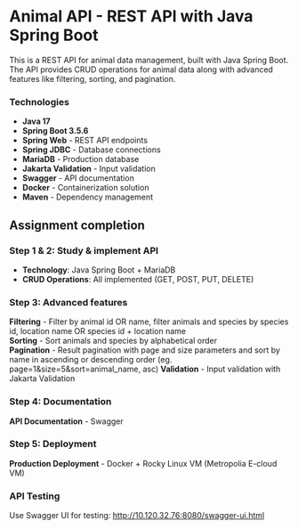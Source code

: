 # Animal API - REST API with Java Spring Boot

This is a REST API for animal data management, built with Java Spring Boot. The API provides CRUD operations for animal data along with advanced features like filtering, sorting, and pagination.

### Technologies

- **Java 17**
- **Spring Boot 3.5.6**
- **Spring Web** - REST API endpoints
- **Spring JDBC** - Database connections
- **MariaDB** - Production database
- **Jakarta Validation** - Input validation
- **Swagger** - API documentation
- **Docker** - Containerization solution
- **Maven** - Dependency management

## Assignment completion

### Step 1 & 2: Study & implement API 
- **Technology**: Java Spring Boot + MariaDB
- **CRUD Operations**: All implemented (GET, POST, PUT, DELETE)

### Step 3: Advanced features
**Filtering** - Filter by animal id OR name, filter animals and species by species id, location name OR species id + location name  
**Sorting** - Sort animals and species by alphabetical order  
**Pagination** - Result pagination with page and size parameters and sort by name in ascending or descending order (eg. page=1&size=5&sort=animal_name, asc)
**Validation** - Input validation with Jakarta Validation  

### Step 4: Documentation
**API Documentation** - Swagger

### Step 5: Deployment
**Production Deployment** - Docker + Rocky Linux VM (Metropolia E-cloud VM)

### API Testing

Use Swagger UI for testing: http://10.120.32.76:8080/swagger-ui.html

